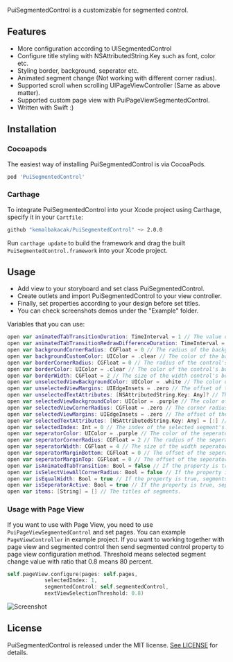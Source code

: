 PuiSegmentedControl is a customizable for segmented control.

## Features
- More configuration according to UISegmentedControl
- Configure title styling with NSAttributedString.Key such as font, color etc.
- Styling border, background, seperator etc.
- Animated segment change (Not working with different corner radius).
- Supported scroll when scrolling UIPageViewController (Same as above matter).
- Supported custom page view with PuiPageViewSegmentedControl.
- Written with Swift :)

## Installation
### Cocoapods
The easiest way of installing PuiSegmentedControl is via CocoaPods.

```bash
pod 'PuiSegmentedControl'
```

### Carthage
To integrate PuiSegmentedControl into your Xcode project using Carthage, specify it in your `Cartfile`:

```bash
github "kemalbakacak/PuiSegmentedControl" ~> 2.0.0
```

Run `carthage update` to build the framework and drag the built `PuiSegmentedControl.framework` into your Xcode project.

## Usage
- Add view to your storyboard and set class PuiSegmentedControl.
- Create outlets and import PuiSegmentedControl to your view controller.
- Finally, set properties according to your design before set titles.
- You can check screenshots demos under the "Example" folder.

Variables that you can use:

```swift
open var animatedTabTransitionDuration: TimeInterval = 1 // The value of the animation tab when isAnimatedTabTransition property is true
open var animatedTabTransitionRedrawDifferenceDuration: TimeInterval = 0 // The value of the redraw view difference from transition duration when isAnimatedTabTransition property is true
open var backgroundCornerRadius: CGFloat = 0 // The radius of the background.
open var backgroundCustomColor: UIColor = .clear // The color of the background.
open var borderCornerRadius: CGFloat = 0 // The radius of the control's border.
open var borderColor: UIColor = .clear // The color of the control's border.
open var borderWidth: CGFloat = 2 // The size of the width control's border.
open var unselectedViewBackgroundColor: UIColor = .white // The color of the background color.
open var unselectedViewMargins: UIEdgeInsets = .zero // The offset of the background from all around.
open var unselectedTextAttributes: [NSAttributedString.Key: Any]? // The attributes of the segment's title
open var selectedViewBackgroundColor: UIColor = .purple // The color of the selected view background color.
open var selectedViewCornerRadius: CGFloat = .zero // The corner radius of selected view.
open var selectedViewMargins: UIEdgeInsets = .zero // The offset of the selected view from all around.
open var selectedTextAttributes: [NSAttributedString.Key: Any] = [:] // The attributes of the selected segment's title
open var selectedIndex: Int = 0 // The index of the selected segment's.
open var seperatorColor: UIColor = .purple // The color of the seperator's.
open var seperatorCornerRadius: CGFloat = 2 // The radius of the seperator's.
open var seperatorWidth: CGFloat = 4 // The size of the width seperator's
open var seperatorMarginBottom: CGFloat = 0 // The offset of the seperator's from bottom.
open var seperatorMarginTop: CGFloat = 0 // The offset of the seperator's from top.
open var isAnimatedTabTransition: Bool = false // If the property is true, tab transition will be animated.
open var isSelectViewAllCornerRadius: Bool = false // If the property is true, selected segment's will be rounded.
open var isEqualWidth: Bool = true // If the property is true, segments divided equals. Otherwise, segment's divided according to text length.
open var isSeperatorActive: Bool = true // If the property is true, seperator will show.
open var items: [String] = [] // The titles of segments.
```

### Usage with Page View

If you want to use with Page View, you need to use ``PuiPageViewSegmentedControl`` and set pages. You can example ``PageViewController`` in example project. If you want to working together with page view and segmented control then send segmented control property to page view configuration method. Threshold means selected segment change value with ratio that 0.8 means 80 percent.

```swift
self.pageView.configure(pages: self.pages,
			selectedIndex: 1,
			segmentedControl: self.segmentedControl,
			nextViewSelectionThreshold: 0.8)
```

![Screenshot](https://github.com/kemalbakacak/PuiSegmentedControl/blob/develop/DemoScreenshot.png)

## License
PuiSegmentedControl is released under the MIT license. [See LICENSE](https://github.com/kemalbakacak/PuiSegmentedControl/blob/master/LICENSE) for details.
